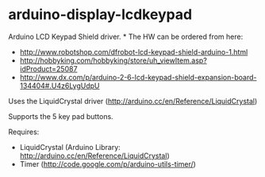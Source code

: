 arduino-display-lcdkeypad
=========================

Arduino LCD Keypad Shield driver.
*
The HW can be ordered from here:

* http://www.robotshop.com/dfrobot-lcd-keypad-shield-arduino-1.html
* http://hobbyking.com/hobbyking/store/uh_viewItem.asp?idProduct=25087
* http://www.dx.com/p/arduino-2-6-lcd-keypad-shield-expansion-board-134404#.U4z6LygUdpU 

Uses the LiquidCrystal driver (http://arduino.cc/en/Reference/LiquidCrystal)

Supports the 5 key pad buttons.

Requires:

* LiquidCrystal (Arduino Library: http://arduino.cc/en/Reference/LiquidCrystal)
* Timer (http://code.google.com/p/arduino-utils-timer/)
